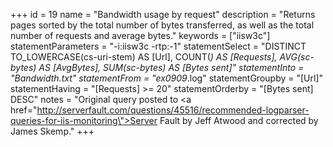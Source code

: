 +++
id = 19
name = "Bandwidth usage by request"
description = "Returns pages sorted by the total number of bytes transferred, as well as the total number of requests and average bytes."
keywords = ["iisw3c"]
statementParameters = "-i:iisw3c -rtp:-1"
statementSelect = "DISTINCT TO_LOWERCASE(cs-uri-stem) AS [Url], COUNT(*) AS [Requests], AVG(sc-bytes) AS [AvgBytes], SUM(sc-bytes) AS [Bytes sent]"
statementInto = "Bandwidth.txt"
statementFrom = "ex0909*.log"
statementGroupby = "[Url]"
statementHaving = "[Requests] >= 20"
statementOrderby = "[Bytes sent] DESC"
notes = "Original query posted to <a href=\"http://serverfault.com/questions/45516/recommended-logparser-queries-for-iis-monitoring\">Server Fault</a> by Jeff Atwood and corrected by James Skemp."
+++

